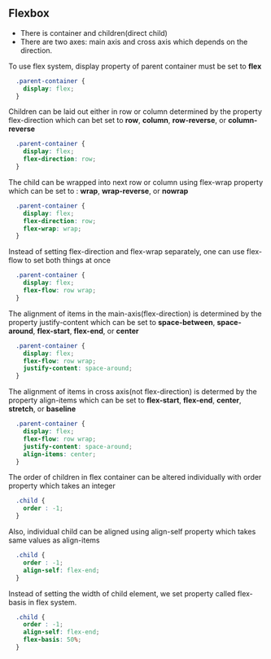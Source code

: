 ## Flexbox

- There is container and children(direct child)
- There are two axes: main axis and cross axis which depends on the direction.


To use flex system, display property of parent container must be set to **flex**

``` css
  .parent-container {
    display: flex;
  }
```

Children can be laid out either in row or column determined by the property flex-direction which can bet set to **row**, **column**, **row-reverse**, or **column-reverse**


``` css
  .parent-container {
    display: flex;
    flex-direction: row;
  }
```

The child can be wrapped into next row or column using flex-wrap property which can be set to : **wrap**, **wrap-reverse**, or **nowrap** 


``` css
  .parent-container {
    display: flex;
    flex-direction: row;
    flex-wrap: wrap;
  }
```

Instead of setting flex-direction and flex-wrap separately, one can use flex-flow to set both things at once

``` css
  .parent-container {
    display: flex;
    flex-flow: row wrap;
  }
```

The alignment of items in the main-axis(flex-direction) is determined by the property justify-content which can be set to **space-between**, **space-around**, **flex-start**, **flex-end**, or **center**

``` css
  .parent-container {
    display: flex;
    flex-flow: row wrap;
    justify-content: space-around;
  }
```

The alignment of items in cross axis(not flex-direction) is determed by the property align-items which can be set to **flex-start**, **flex-end**, **center**, **stretch**, or **baseline**

``` css
  .parent-container {
    display: flex;
    flex-flow: row wrap;
    justify-content: space-around;
    align-items: center;
  }
```

The order of children in flex container can be altered individually with order property which takes an integer

``` css
  .child {
    order : -1;
  }
```

Also, individual child can be aligned using align-self property which takes same values as align-items

``` css
  .child {
    order : -1;
    align-self: flex-end;
  }
```
Instead of setting the width of child element, we set property called flex-basis in flex system. 

``` css
  .child {
    order : -1;
    align-self: flex-end;
    flex-basis: 50%;
  }
```
